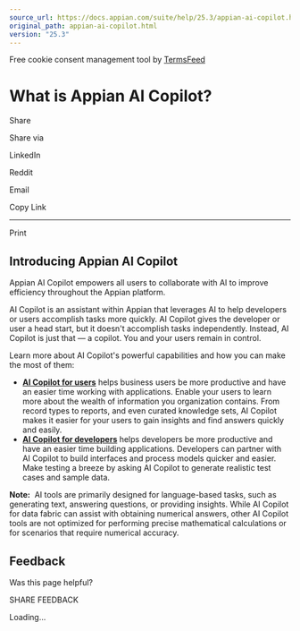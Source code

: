 ```yaml
---
source_url: https://docs.appian.com/suite/help/25.3/appian-ai-copilot.html
original_path: appian-ai-copilot.html
version: "25.3"
---
```


Free cookie consent management tool by [TermsFeed](https://www.termsfeed.com/)

# What is Appian AI Copilot?

Share

Share via

LinkedIn

Reddit

Email

Copy Link

* * *

Print

## Introducing Appian AI Copilot

Appian AI Copilot empowers all users to collaborate with AI to improve efficiency throughout the Appian platform.

AI Copilot is an assistant within Appian that leverages AI to help developers or users accomplish tasks more quickly. AI Copilot gives the developer or user a head start, but it doesn't accomplish tasks independently. Instead, AI Copilot is just that — a copilot. You and your users remain in control.

Learn more about AI Copilot's powerful capabilities and how you can make the most of them:

-   [**AI Copilot for users**](user-copilot.html) helps business users be more productive and have an easier time working with applications. Enable your users to learn more about the wealth of information you organization contains. From record types to reports, and even curated knowledge sets, AI Copilot makes it easier for your users to gain insights and find answers quickly and easily.
-   [**AI Copilot for developers**](dev-copilot.html) helps developers be more productive and have an easier time building applications. Developers can partner with AI Copilot to build interfaces and process models quicker and easier. Make testing a breeze by asking AI Copilot to generate realistic test cases and sample data.

**Note:**  AI tools are primarily designed for language-based tasks, such as generating text, answering questions, or providing insights. While AI Copilot for data fabric can assist with obtaining numerical answers, other AI Copilot tools are not optimized for performing precise mathematical calculations or for scenarios that require numerical accuracy.

## Feedback

Was this page helpful?

SHARE FEEDBACK

Loading...